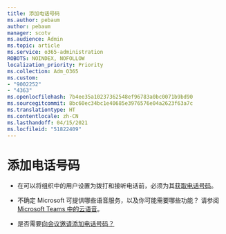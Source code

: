 ```yaml
---
title: 添加电话号码
ms.author: pebaum
author: pebaum
manager: scotv
ms.audience: Admin
ms.topic: article
ms.service: o365-administration
ROBOTS: NOINDEX, NOFOLLOW
localization_priority: Priority
ms.collection: Adm_O365
ms.custom:
- "9002252"
- "4363"
ms.openlocfilehash: 7b4ee35a10237362548ef96783a0bc0071b9bd90
ms.sourcegitcommit: 8bc60ec34bc1e40685e3976576e04a2623f63a7c
ms.translationtype: HT
ms.contentlocale: zh-CN
ms.lasthandoff: 04/15/2021
ms.locfileid: "51822409"
---
```

# <a name="add-phone-number"></a>添加电话号码

- 在可以将组织中的用户设置为拨打和接听电话前，必须为其[获取电话号码](https://docs.microsoft.com/MicrosoftTeams/manage-phone-numbers-for-your-organization/)。

- 不确定 Microsoft 可提供哪些语音服务，以及你可能需要哪些功能？ 请参阅 [Microsoft Teams 中的云语音](https://docs.microsoft.com/MicrosoftTeams/cloud-voice-landing-page)。

- 是否需要[向会议邀请添加电话号码？](https://docs.microsoft.com/MicrosoftTeams/set-the-phone-numbers-included-on-invites-in-teams)

